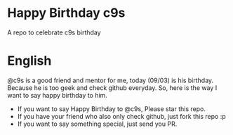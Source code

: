 # Happy Birthday c9s

A repo to celebrate c9s birthday

# English

@c9s is a good friend and mentor for me, today (09/03) is his birthday. Because he is too geek and check github everyday. So, here is the way I want to say happy birthday to him.

- If you want to say Happy Birthday to @c9s, Please star this repo.
- If you have your friend who also only check github, just fork this repo :p
- If you want to say something special, just send you PR.


